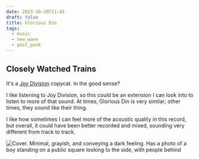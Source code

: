 ```yaml
---
date: 2023-10-20T11:41
draft: false
title: Glorious Din
tags:
  - music
  - new_wave
  - post_punk
---
```

## Closely Watched Trains

It's a [Joy Division](joy_division.md) copycat. In the good sense?

I like listening to Joy Division, so this could be an extension I can look into to listen to more of that sound. At times, Glorious Din is very similar; other times, they sound like their thing.

I like how sometimes I can feel more of the acoustic quality in this record, but overall, it could have been better recorded and mixed, sounding very different from track to track.

![Cover. Minimal, grayish, and conveying a dark feeling. Has a photo of a boy standing on a public square looking to the side, with people behind](glorious_din-1697798841666.jpeg)